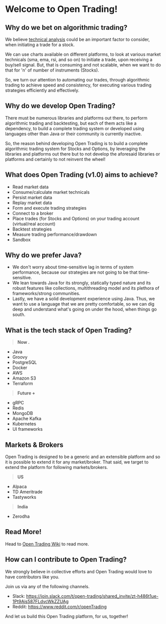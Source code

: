 # Welcome to Open Trading!

## Why do we bet on algorithmic trading?
We believe [technical analysis](https://en.wikipedia.org/wiki/Technical_analysis) could be an important factor to consider, when initiating a trade for a stock.

We can use charts available on different platforms, to look at various market technicals (sma, ema, rsi, and so on) to initiate a trade, upon receiving a buy/sell signal.
But, that is consuming and not scalable, when we want to do that for 'n' of number of instruments (Stocks).

So, we turn our attention to automating our trades, through algorithmic trading to achieve speed and consistency, for executing various trading strategies efficiently and effectively.

## Why do we develop Open Trading?
There must be numerous libraries and platforms out there, to perform algorithmic trading and backtesting, but each of them acts like a dependency, to build a complete trading system or developed using languages other than Java or their community is currently inactive.

So, the reason behind developing Open Trading is to build a complete algorithmic trading system for Stocks and Options, by leveraging the libraries and platforms out there but to not develop the aforesaid libraries or platforms and certainly to not reinvent the wheel!

## What does Open Trading (v1.0) aims to achieve?
- Read market data
- Consume/calculate market technicals
- Persist market data
- Replay market data
- Form and execute trading strategies
- Connect to a broker
- Place trades (for Stocks and Options) on your trading account (virtual/real account)
- Backtest strategies
- Measure trading performance/drawdown
- Sandbox

## Why do we prefer Java?
- We don't worry about time-sensitive lag in terms of system performance, because our strategies are not going to be that time-sensitive.</br>
- We lean towards Java for its strongly, statically typed nature and its robust features like collections, multithreading model and its plethora of frameworks/strong communities.</br>
- Lastly, we have a solid development experience using Java. Thus, we want to use a language that we are pretty comfortable, so we can dig deep and understand what's going on under the hood, when things go south.

## What is the tech stack of Open Trading?
> **Now .**
- Java
- Groovy
- PostgreSQL
- Docker
- AWS
- Amazon S3
- Terraform
> **Future +**
- gRPC
- Redis
- MongoDB
- Apache Kafka
- Kubernetes
- UI frameworks

## Markets & Brokers
Open Trading is designed to be a generic and an extensible platform and so it is possible to extend it for any market/broker. That said, we target to extend the platform for following markets/brokers.
> **US**
  - Alpaca
  - TD Ameritrade
  - Tastyworks
> **India**
  - Zerodha
  
## Read More!
Head to [Open Trading Wiki](https://github.com/open-algorithmic-trading/docs/wiki) to read more.

## How can I contribute to Open Trading?
We strongly believe in collective efforts and Open Trading would love to have contributors like you.</br>

Join us via any of the following channels.
- Slack: https://join.slack.com/t/open-trading/shared_invite/zt-h486t1ue-1Pt9Ais587FLdvcWkZZUAg
- Reddit: https://www.reddit.com/r/openTrading

And let us build this Open Trading platform, for us, together!
